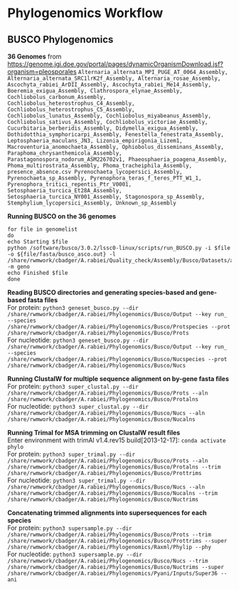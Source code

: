 # Phylogenomics Workflow
## BUSCO Phylogenomics 

__36 Genomes__ from https://genome.jgi.doe.gov/portal/pages/dynamicOrganismDownload.jsf?organism=pleosporales 
`Alternaria_alternata_MPI_PUGE_AT_0064_Assembly,
Alternaria_alternata_SRC1lrK2f_Assembly,
Alternaria_rosae_Assembly,
Ascochyta_rabiei_ArDII_Assembly,
Ascochyta_rabiei_Me14_Assembly,
Boeremia_exigua_Assembly,
Clathrospora_elynae_Assembly,
Cochliobolus_carbonum_Assembly,
Cochliobolus_heterostrophus_C4_Assembly,
Cochliobolus_heterostrophus_C5_Assembly,
Cochliobolus_lunatus_Assembly,
Cochliobolus_miyabeanus_Assembly,
Cochliobolus_sativus_Assembly,
Cochliobolus_victoriae_Assembly,
Cucurbitaria_berberidis_Assembly,
Didymella_exigua_Assembly,
Dothidotthia_symphoricarpi_Assembly,
Fenestella_fenestrata_Assembly,
Leptosphaeria_maculans_JN3,
Lizonia_empirigonia_Lizem1,
Macroventuria_anomochaeta_Assembly,
Ophiobolus_disseminans_Assembly,
Paraphoma_chrysanthemicola_Assembly,
Parastagonospora_nodorum_ASM226702v1,
Phaeosphaeria_poagena_Assembly,
Phoma_multirostrata_Assembly,
Phoma_tracheiphila_Assembly,
presence_absence.csv
Pyrenochaeta_lycopersici_Assembly,
Pyrenochaeta_sp_Assembly,
Pyrenophora_teras_f_teres_PTT_W1_1,
Pyrenophora_tritici_repentis_Ptr_V0001,
Setosphaeria_turcica_Et28A_Assembly,
Setosphaeria_turcica_NY001_Assembly,
Stagonospora_sp_Assembly,
Stemphylium_lycopersici_Assembly,
Unknown_sp_Assembly`

__Running BUSCO on the 36 genomes__

    for file in genomelist  
    do  
    echo Starting $file  
    python /software/busco/3.0.2/lssc0-linux/scripts/run_BUSCO.py -i $file -o ${file/fasta/busco_asco.out} -l /share/rwmwork/cbadger/A.rabiei/Quality_check/Assembly/Busco/Datasets/ascomycota_odb9 -m geno
    echo Finished $file
    done

__Reading BUSCO directories and generating species-based and gene-based fasta files__  
For protein: `python3 geneset_busco.py --dir /share/rwmwork/cbadger/A.rabiei/Phylogenomics/Busco/Output --key run_ --species /share/rwmwork/cbadger/A.rabiei/Phylogenomics/Busco/Protspecies --prot /share/rwmwork/cbadger/A.rabiei/Phylogenomics/Busco/Prots`  
For nucleotide: `python3 geneset_busco.py --dir /share/rwmwork/cbadger/A.rabiei/Phylogenomics/Busco/Output --key run_ --species /share/rwmwork/cbadger/A.rabiei/Phylogenomics/Busco/Nucspecies --prot /share/rwmwork/cbadger/A.rabiei/Phylogenomics/Busco/Nucs`

__Running ClustalW for multiple sequence alignment on by-gene fasta files__  
For protein: `python3 super_clustal.py --dir /share/rwmwork/cbadger/A.rabiei/Phylogenomics/Busco/Prots --aln /share/rwmwork/cbadger/A.rabiei/Phylogenomics/Busco/Protalns`  
For nucleotide: `python3 super_clustal.py --dir /share/rwmwork/cbadger/A.rabiei/Phylogenomics/Busco/Nucs --aln /share/rwmwork/cbadger/A.rabiei/Phylogenomics/Busco/Nucalns`

__Running Trimal for MSA trimming on ClustalW result files__  
Enter environment with trimAl v1.4.rev15 build[2013-12-17]: `conda activate phylo`  
For protein: `python3 super_trimal.py --dir /share/rwmwork/cbadger/A.rabiei/Phylogenomics/Busco/Prots --aln /share/rwmwork/cbadger/A.rabiei/Phylogenomics/Busco/Protalns --trim /share/rwmwork/cbadger/A.rabiei/Phylogenomics/Busco/Prottrims`  
For nucleotide: `python3 super_trimal.py --dir /share/rwmwork/cbadger/A.rabiei/Phylogenomics/Busco/Nucs --aln /share/rwmwork/cbadger/A.rabiei/Phylogenomics/Busco/Nucalns --trim /share/rwmwork/cbadger/A.rabiei/Phylogenomics/Busco/Nuctrims`

__Concatenating trimmed alignments into supersequences for each species__  
For protein: `python3 supersample.py --dir /share/rwmwork/cbadger/A.rabiei/Phylogenomics/Busco/Prots --trim /share/rwmwork/cbadger/A.rabiei/Phylogenomics/Busco/Prottrims --super /share/rwmwork/cbadger/A.rabiei/Phylogenomics/Raxml/Phylip --phy`  
For nucleotide: `python3 supersample.py --dir /share/rwmwork/cbadger/A.rabiei/Phylogenomics/Busco/Nucs --trim /share/rwmwork/cbadger/A.rabiei/Phylogenomics/Busco/Nuctrims --super /share/rwmwork/cbadger/A.rabiei/Phylogenomics/Pyani/Inputs/Super36 --ani`

